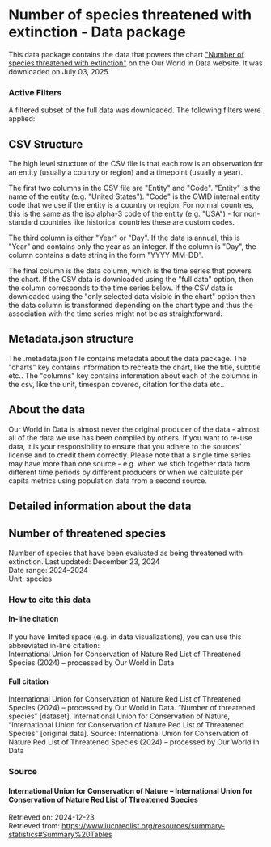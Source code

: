 # Number of species threatened with extinction - Data package

This data package contains the data that powers the chart ["Number of species threatened with extinction"](https://ourworldindata.org/grapher/number-species-threatened?v=1&csvType=full&useColumnShortNames=false) on the Our World in Data website. It was downloaded on July 03, 2025.

### Active Filters

A filtered subset of the full data was downloaded. The following filters were applied:

## CSV Structure

The high level structure of the CSV file is that each row is an observation for an entity (usually a country or region) and a timepoint (usually a year).

The first two columns in the CSV file are "Entity" and "Code". "Entity" is the name of the entity (e.g. "United States"). "Code" is the OWID internal entity code that we use if the entity is a country or region. For normal countries, this is the same as the [iso alpha-3](https://en.wikipedia.org/wiki/ISO_3166-1_alpha-3) code of the entity (e.g. "USA") - for non-standard countries like historical countries these are custom codes.

The third column is either "Year" or "Day". If the data is annual, this is "Year" and contains only the year as an integer. If the column is "Day", the column contains a date string in the form "YYYY-MM-DD".

The final column is the data column, which is the time series that powers the chart. If the CSV data is downloaded using the "full data" option, then the column corresponds to the time series below. If the CSV data is downloaded using the "only selected data visible in the chart" option then the data column is transformed depending on the chart type and thus the association with the time series might not be as straightforward.

## Metadata.json structure

The .metadata.json file contains metadata about the data package. The "charts" key contains information to recreate the chart, like the title, subtitle etc.. The "columns" key contains information about each of the columns in the csv, like the unit, timespan covered, citation for the data etc..

## About the data

Our World in Data is almost never the original producer of the data - almost all of the data we use has been compiled by others. If you want to re-use data, it is your responsibility to ensure that you adhere to the sources' license and to credit them correctly. Please note that a single time series may have more than one source - e.g. when we stich together data from different time periods by different producers or when we calculate per capita metrics using population data from a second source.

## Detailed information about the data


## Number of threatened species
Number of species that have been evaluated as being threatened with extinction.
Last updated: December 23, 2024  
Date range: 2024–2024  
Unit: species  


### How to cite this data

#### In-line citation
If you have limited space (e.g. in data visualizations), you can use this abbreviated in-line citation:  
International Union for Conservation of Nature Red List of Threatened Species (2024) – processed by Our World in Data

#### Full citation
International Union for Conservation of Nature Red List of Threatened Species (2024) – processed by Our World in Data. “Number of threatened species” [dataset]. International Union for Conservation of Nature, “International Union for Conservation of Nature Red List of Threatened Species” [original data].
Source: International Union for Conservation of Nature Red List of Threatened Species (2024) – processed by Our World In Data

### Source

#### International Union for Conservation of Nature – International Union for Conservation of Nature Red List of Threatened Species
Retrieved on: 2024-12-23  
Retrieved from: https://www.iucnredlist.org/resources/summary-statistics#Summary%20Tables  


    